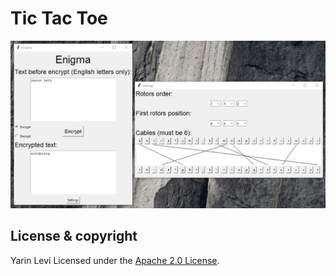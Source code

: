 # Tic Tac Toe
![ScreenShot](https://github.com/yarinl3/Enigma/blob/main/SharedScreenshot.jpg?raw=true)

## License & copyright
Yarin Levi
Licensed under the [Apache 2.0 License](LICENSE).
